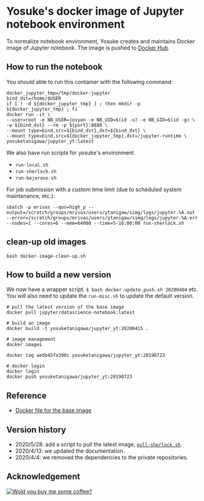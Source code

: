 # Yosuke's docker image of Jupyter notebook environment

To normalize notebook environment, Yosuke creates and maintains Docker image of Jupyter notebook.
The image is pushed to [Docker Hub](https://hub.docker.com/r/yosuketanigawa/jupyter_yt).

## How to run the notebook

You should able to run this container with the following command:

```{bash}
docker_jupyter_tmp=/tmp/docker-jupyter
bind_dst=/home/$USER
if [ ! -d ${docker_jupyter_tmp} ] ; then mkdir -p ${docker_jupyter_tmp} ; fi
docker run -it \
--user=root -e NB_USER=jovyan -e NB_UID=$(id -u) -e NB_GID=$(id -g) \
-w ${bind_dst} --rm -p ${port}:8888 \
--mount type=bind,src=${bind_dst},dst=${bind_dst} \
--mount type=bind,src=${docker_jupyter_tmp},dst=/jupyter-runtime \
yosuketanigawa/jupyter_yt:latest
```

We also have run scripts for yosuke's environment.

- `run-local.sh`
- `run-sherlock.sh`
- `run-bejerano.sh`

For job submission with a custom time limit (due to scheduled system maintenance, etc.):

```{bash}
sbatch -p mrivas --qos=high_p --output=/scratch/groups/mrivas/users/ytanigaw/simg/logs/jupyter.%A.out --error=/scratch/groups/mrivas/users/ytanigaw/simg/logs/jupyter.%A.err --nodes=1 --cores=6 --mem=64000 --time=5-16:00:00 run-sherlock.sh
```

## clean-up old images

`bash docker-image-clean-up.sh`

## How to build a new version

We now have a wrapper script. `$ bash docker.update.push.sh 20200404` etc.
You will also need to update the `run-misc.sh` to update the default version.

```{bash}
# pull the latest version of the base image
docker pull jupyter/datascience-notebook:latest

# build an image
docker build -t yosuketanigawa/jupyter_yt:20200415 .
  
# image management
docker images

docker tag aedb45fa398c yosuketanigawa/jupyter_yt:20190723

# docker login
docker login
docker push yosuketanigawa/jupyter_yt:20190723
```

## Reference

- [Docker file for the base image](https://github.com/jupyter/docker-stacks/blob/master/base-notebook/Dockerfile)

## Version history

- 2020/5/28: add a script to pull the latest image, [`pull-sherlock.sh`](pull-sherlock.sh).
- 2020/4/13: we updated the documentation.
- 2020/4/4: we removed the dependencies to the private repositories.

## Acknowledgement

[![Wold you buy me some coffee?](https://www.buymeacoffee.com/assets/img/custom_images/orange_img.png)](https://www.buymeacoffee.com/yosuketanigawa)

